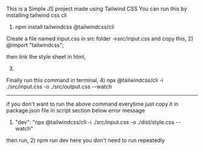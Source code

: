 This is a Simple JS project made using Tailwind CSS
You can run this by installing tailwind css cli

1) npm install tailwindcss @tailwindcss/cli

Create a file named input.css in src folder ->src/input.css 
and copy this,
2) @import "tailwindcss";

 then link the style sheet in html,
  
3)  <link href="./output.css" rel="stylesheet">

 Finally run this command in terminal,
4) npx @tailwindcss/cli -i ./src/input.css -o ./src/output.css --watch
  
---------------------------------------------------------------------------------------------------------------------------------------------------
  if you don't want to run the above command everytime just copy it in package.json file in script section below error message

1) "dev": "npx @tailwindcss/cli -i ./src/input.css -o ./dist/style.css --watch"

  then run,
2) npm run dev 
    here you don't need to run repeatedly
